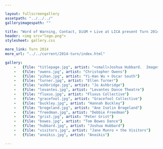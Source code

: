 ```yaml
---

layout: fullscreengallery
assetpath: "../../../"
galleryimagespath: ""

title: "Word of Warning, Contact, DiGM + Live at LICA present Turn 2014"
header: <img src="logo.png">
stylesheet: gallery.css

more_link: Turn 2014
more_url: "../../current/2014-turn/index.html"

gallery:
    -   {file: "titlepage.jpg", artist: "<small>Joshua Hubbard.  Images: Tamsin Drury, Afreena Islam</small>"}
    -   {file: "owens.jpg", artist: "Christopher Owens"}
    -   {file: "yihan.jpg", artist: "Yi-Han Wu + Oscar South"}
    -   {file: "turner.jpg", artist: "Ellen Turner"}
    -   {file: "ashbridge.jpg", artist: "Jo Ashbridge"}
    -   {file: "levantes.jpg", artist: "Levantes Dance Theatre"}
    -   {file: "fluxus.jpg", artist: "Fluxus Collective"}
    -   {file: "gracefool.jpg", artist: "Gracefool Collective"}
    -   {file: "buckley.jpg", artist: "Hannah Buckley"}
    -   {file: "brogeland.jpg", artist: "Ane Iselin Brogeland"}
    -   {file: "freedman.jpg", artist: "Debbie Freedman"}
    -   {file: "grist.jpg", artist: "Peter Grist"}
    -   {file: "bowes.jpg", artist: "Tom Bowes Dance"}
    -   {file: "hubbard.jpg", artist: "Joshua Hubbard"}
    -   {file: "visitors.jpg", artist: "Jane Munro + the Visitors"}
    -   {file: "anoikis.jpg", artist: "Anoikis"}

---
```

